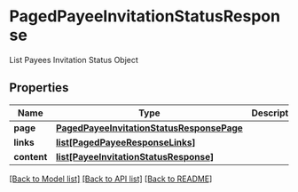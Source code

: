 # PagedPayeeInvitationStatusResponse

List Payees Invitation Status Object
## Properties
Name | Type | Description | Notes
------------ | ------------- | ------------- | -------------
**page** | [**PagedPayeeInvitationStatusResponsePage**](PagedPayeeInvitationStatusResponsePage.md) |  | [optional] 
**links** | [**list[PagedPayeeResponseLinks]**](PagedPayeeResponseLinks.md) |  | [optional] 
**content** | [**list[PayeeInvitationStatusResponse]**](PayeeInvitationStatusResponse.md) |  | [optional] 

[[Back to Model list]](../README.md#documentation-for-models) [[Back to API list]](../README.md#documentation-for-api-endpoints) [[Back to README]](../README.md)


